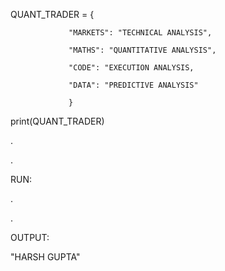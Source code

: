 QUANT_TRADER =  {

                 "MARKETS": "TECHNICAL ANALYSIS",
                 
                 "MATHS": "QUANTITATIVE ANALYSIS",
                 
                 "CODE": "EXECUTION ANALYSIS,
                 
                 "DATA": "PREDICTIVE ANALYSIS"
                 
                 }

print(QUANT_TRADER)

.

.

RUN:

.

.

OUTPUT:

"HARSH GUPTA"


<!---
guptaharsh-in/guptaharsh-in is a ✨ special ✨ repository because its `README.md` (this file) appears on your GitHub profile.
You can click the Preview link to take a look at your changes.
--->
